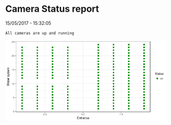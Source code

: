 Camera Status report
================
15/05/2017 - 15:32:05

    All cameras are up and running

![](camreport_files/figure-markdown_github/unnamed-chunk-2-1.png)
